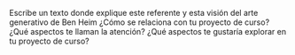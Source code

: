 Escribe un texto donde explique este referente y esta visión del arte generativo de Ben Heim ¿Cómo se relaciona con tu proyecto de curso? ¿Qué aspectos te llaman la atención? ¿Qué aspectos te gustaría explorar en tu proyecto de curso?
